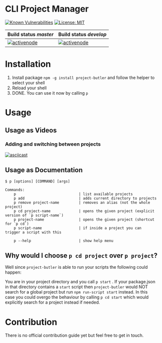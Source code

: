 # CLI Project Manager

[![Known Vulnerabilities](https://snyk.io/test/github/activenode/project-butler/badge.svg)](https://snyk.io/test/github/activenode/project-butler)
[![License: MIT](https://img.shields.io/badge/License-MIT-green.svg)](https://opensource.org/licenses/MIT)

| Build status _master_                                                                                                                                          | Build status _develop_                                                                                                                                           |
| -------------------------------------------------------------------------------------------------------------------------------------------------------------- | ---------------------------------------------------------------------------------------------------------------------------------------------------------------- |
| [![activenode](https://circleci.com/gh/activenode/project-butler/tree/master.svg?style=shield)](https://circleci.com/gh/activenode/project-butler/tree/master) | [![activenode](https://circleci.com/gh/activenode/project-butler/tree/develop.svg?style=shield)](https://circleci.com/gh/activenode/project-butler/tree/develop) |

# Installation

1. Install package `npm -g install project-butler` and follow the helper to select your shell
2. Reload your shell
3. DONE. You can use it now by calling `p`

# Usage

## Usage as Videos

### Adding and switching between projects

[![asciicast](https://asciinema.org/a/360307.svg)](https://asciinema.org/a/360307)

## Usage as Documentation

```
$ p [options] [COMMAND] [args]

Commands:
    p                             | list available projects
    p add                         | adds current directory to projects
    p remove project-name         | removes an alias (not the whole project)
    p cd project-name             | opens the given project (explicit version of `p script-name`)
    p project-name                | opens the given project (shortcut for `p cd`)
    p script-name                 | if inside a project you can trigger a script with this

    p --help                      | show help menu
```

## Why would I choose `p cd project` over `p project`?

Well since `project-butler` is able to run your scripts the following could happen:

You are in your project directory and you call `p start` . If your package.json in that directory contains a `start` script then `project-butler` would NOT search for a global project but run `npm run-script start` instead. In this case you could overgo the behaviour by calling `p cd start` which would explicitly search for a project instead if needed.

# Contribution

There is no official contribution guide yet but feel free to get in touch.
